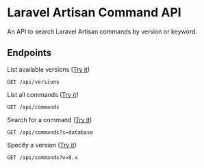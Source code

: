 # Laravel Artisan Command API
An API to search Laravel Artisan commands by version or keyword.
## Endpoints
List available versions ([Try it](https://artisan-api.vercel.app/api/versions))
```
GET /api/versions
```
List all commands ([Try it](https://artisan-api.vercel.app/api/commands))
```
GET /api/commands
```
Search for a command ([Try it](https://artisan-api.vercel.app/api/commands?s=database))
```
GET /api/commands?s=database
```
Specify a version ([Try it](https://artisan-api.vercel.app/api/commands?s=migrate&v=8.x))
```
GET /api/commands?v=8.x
